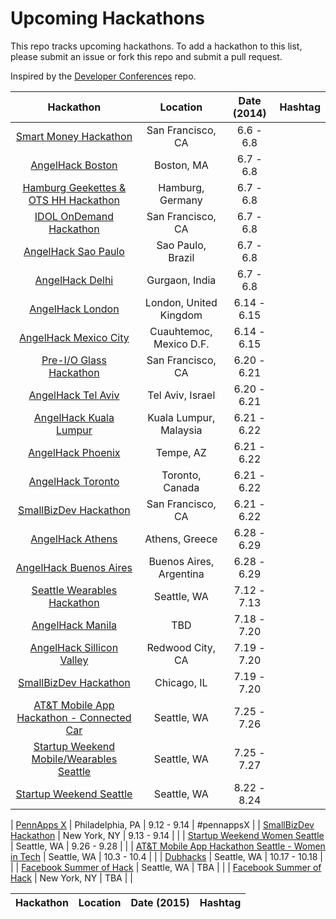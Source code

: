 Upcoming Hackathons
=====================

This repo tracks upcoming hackathons. To add a hackathon to this list, please submit an issue or fork this repo and submit a pull request.

Inspired by the [Developer Conferences](https://github.com/MurtzaM/Developer-Conferences) repo.

| Hackathon                                                | Location        | Date (2014)            | Hashtag    |
| :--------------------------------------------------------------: |:-------------:  | :---------------------:| :----------:| 
| [Smart Money Hackathon](http://www.eventbrite.com/e/smart-money-hackathon-registration-11443791689) | San Francisco, CA | 6.6 - 6.8 | |
| [AngelHack Boston](http://www.angelhack.com/event/angelhack-boston-spring-2014/) | Boston, MA | 6.7 - 6.8 | |
| [Hamburg Geekettes & OTS HH Hackathon](http://hamburg-hackathon.de/hackathon/) | Hamburg, Germany | 6.7 - 6.8 | |
| [IDOL OnDemand Hackathon](http://www.eventbrite.com/e/idol-ondemand-hackathon-unleashing-innovation-and-breaking-boundaries-tickets-10845853239) | San Francisco, CA | 6.7 - 6.8 | |
| [AngelHack Sao Paulo](http://www.angelhack.com/event/angelhack-sao-paulo-spring-2014/) | Sao Paulo, Brazil | 6.7 - 6.8 | |
| [AngelHack Delhi](http://www.angelhack.com/event/angelhackdelhispring-2014/) | Gurgaon, India | 6.7 - 6.8 | |
| [AngelHack London](http://www.angelhack.com/event/angelhack-london-spring-2014/) | London, United Kingdom | 6.14 - 6.15 | |
| [AngelHack Mexico City](http://www.angelhack.com/event/angelhack-mexico-city-spring-2014/) | Cuauhtemoc, Mexico D.F. | 6.14 - 6.15 | |
| [Pre-I/O Glass Hackathon](https://www.eventbrite.com/e/pre-io-google-glass-hackathon-tickets-11494645795) | San Francisco, CA | 6.20 - 6.21 | |
| [AngelHack Tel Aviv](http://www.angelhack.com/event/angelhack-tel-aviv-spring-2014/) | Tel Aviv, Israel | 6.20 - 6.21 | |
| [AngelHack Kuala Lumpur](http://www.angelhack.com/event/angelhack-kuala-lumpur-spring-2014/) | Kuala Lumpur, Malaysia | 6.21 - 6.22 | |
| [AngelHack Phoenix](http://www.angelhack.com/event/angelhack-phoenix-arizona-spring-2014/) | Tempe, AZ | 6.21 - 6.22 | |
| [AngelHack Toronto](http://www.angelhack.com/event/angelhack-toronto-spring-2014/) | Toronto, Canada | 6.21 - 6.22 | |
| [SmallBizDev Hackathon](http://smallbizdevhackathon.com/event/san-francisco/) | San Francisco, CA | 6.21 - 6.22 | |
| [AngelHack Athens](http://www.angelhack.com/event/angelhackathensspring-2014/) | Athens, Greece | 6.28 - 6.29 | |
| [AngelHack Buenos Aires](http://www.angelhack.com/event/angelhack-buenos-aires-spring-2014/) | Buenos Aires, Argentina | 6.28 - 6.29 | |
| [Seattle Wearables Hackathon](http://www.meetup.com/Seattle-Hackathons/events/184601052/) | Seattle, WA | 7.12 - 7.13 | |
| [AngelHack Manila](http://www.angelhack.com/event/angelhackmanilaspring-2014/) | TBD | 7.18 - 7.20 | |
| [AngelHack Sillicon Valley](http://www.angelhack.com/event/angelhack-silicon-valley-spring-2014/) | Redwood City, CA | 7.19 - 7.20 | |
| [SmallBizDev Hackathon](http://smallbizdevhackathon.com/event/chicago/) | Chicago, IL | 7.19 - 7.20 | |
| [AT&T Mobile App Hackathon - Connected Car](http://www.eventbrite.com/e/att-mobile-app-hackathon-connected-car-seattle-tickets-11385922601) | Seattle, WA | 7.25 - 7.26 | |
| [Startup Weekend Mobile/Wearables Seattle](http://www.up.co/communities/usa/seattle/startup-weekend/3912) | Seattle, WA | 7.25 - 7.27 | |
| [Startup Weekend Seattle](http://www.up.co/communities/usa/seattle/startup-weekend/4001) | Seattle, WA | 8.22 - 8.24 | |

| [PennApps X](http://2014f.pennapps.com/) | Philadelphia, PA | 9.12 - 9.14 | #pennappsX |
| [SmallBizDev Hackathon](http://smallbizdevhackathon.com/event/new-york/) | New York, NY | 9.13 - 9.14 | |
| [Startup Weekend Women Seattle](http://www.up.co/communities/usa/seattle/startup-weekend/3658) | Seattle, WA | 9.26 - 9.28 | |
| [AT&T Mobile App Hackathon Seattle - Women in Tech](https://www.eventbrite.com/e/att-mobile-app-hackathon-seattle-women-in-tech-tickets-10931489379) | Seattle, WA | 10.3 - 10.4 | |
| [Dubhacks](http://dubhacks.co/) | Seattle, WA | 10.17 - 10.18 | |
| [Facebook Summer of Hack](facebook.com/hackathon) | Seattle, WA | TBA | |
| [Facebook Summer of Hack](facebook.com/hackathon) | New York, NY | TBA | |

| Hackathon                                                | Location        | Date (2015)            | Hashtag    |
| :--------------------------------------------------------------: |:-------------:  | :---------------------:| :----------:| 
